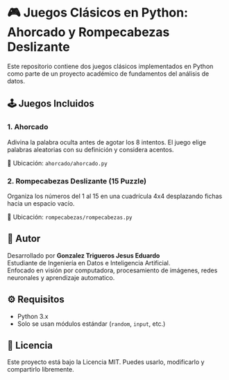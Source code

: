 # 🎮 Juegos Clásicos en Python: Ahorcado y Rompecabezas Deslizante

Este repositorio contiene dos juegos clásicos implementados en Python como parte de un proyecto académico de fundamentos del análisis de datos.

## 🕹️ Juegos Incluidos

### 1. Ahorcado
Adivina la palabra oculta antes de agotar los 8 intentos. El juego elige palabras aleatorias con su definición y considera acentos.

📁 Ubicación: `ahorcado/ahorcado.py`

### 2. Rompecabezas Deslizante (15 Puzzle)
Organiza los números del 1 al 15 en una cuadrícula 4x4 desplazando fichas hacia un espacio vacío.

📁 Ubicación: `rompecabezas/rompecabezas.py`

## 🧠 Autor

Desarrollado por **Gonzalez Trigueros Jesus Eduardo**  
Estudiante de Ingeniería en Datos e Inteligencia Artificial.  
Enfocado en visión por computadora, procesamiento de imágenes, redes neuronales y aprendizaje automatico.

## ⚙️ Requisitos

- Python 3.x
- Solo se usan módulos estándar (`random`, `input`, etc.)

## 📄 Licencia

Este proyecto está bajo la Licencia MIT. Puedes usarlo, modificarlo y compartirlo libremente.
